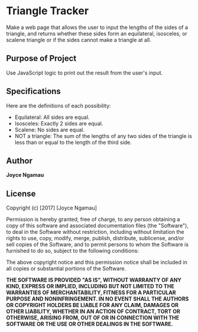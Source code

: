 # Triangle Tracker
Make a web page that allows the user to input the lengths of the sides of a triangle, and returns whether these sides form an equilateral, isosceles, or scalene triangle or if the sides cannot make a triangle at all.

## Purpose of Project
Use JavaScript logic to print out the result from the user's input.

## Specifications
Here are the definitions of each possibility:

* Equilateral: All sides are equal.
* Isosceles: Exactly 2 sides are equal.
* Scalene: No sides are equal.
* NOT a triangle: The sum of the lengths of any two sides of the triangle is less than or equal to the length of the third side.

## Author
**Joyce Ngamau**

## License
Copyright (c) [2017] [Joyce Ngamau]

Permission is hereby granted, free of charge, to any person obtaining a copy
of this software and associated documentation files (the "Software"), to deal
in the Software without restriction, including without limitation the rights
to use, copy, modify, merge, publish, distribute, sublicense, and/or sell
copies of the Software, and to permit persons to whom the Software is
furnished to do so, subject to the following conditions:

The above copyright notice and this permission notice shall be included in all
copies or substantial portions of the Software.

**THE SOFTWARE IS PROVIDED "AS IS", WITHOUT WARRANTY OF ANY KIND, EXPRESS OR
IMPLIED, INCLUDING BUT NOT LIMITED TO THE WARRANTIES OF MERCHANTABILITY,
FITNESS FOR A PARTICULAR PURPOSE AND NONINFRINGEMENT. IN NO EVENT SHALL THE
AUTHORS OR COPYRIGHT HOLDERS BE LIABLE FOR ANY CLAIM, DAMAGES OR OTHER
LIABILITY, WHETHER IN AN ACTION OF CONTRACT, TORT OR OTHERWISE, ARISING FROM,
OUT OF OR IN CONNECTION WITH THE SOFTWARE OR THE USE OR OTHER DEALINGS IN THE
SOFTWARE.**
